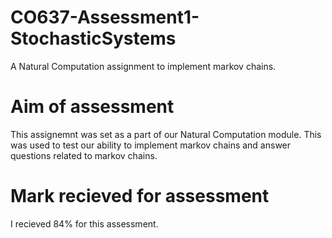 # CO637-Assessment1-StochasticSystems
A Natural Computation assignment to implement markov chains.

<h1> Aim of assessment </h1>
This assignemnt was set as a part of our Natural Computation module. This was used to test our ability to implement markov chains and answer questions related to markov chains.

<h1> Mark recieved for assessment </h1>
I recieved 84% for this assessment.
